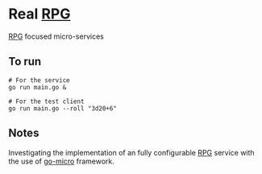# Real [RPG]

[RPG] focused micro-services

## To run

```
# For the service
go run main.go &

# For the test client
go run main.go --roll "3d20+6"
```

## Notes

Investigating the implementation of an fully configurable [RPG] service with the use of [go-micro] framework.

[RPG]: https://en.wikipedia.org/wiki/Role-playing_game
[go-micro]: https://github.com/micro/go-micro
